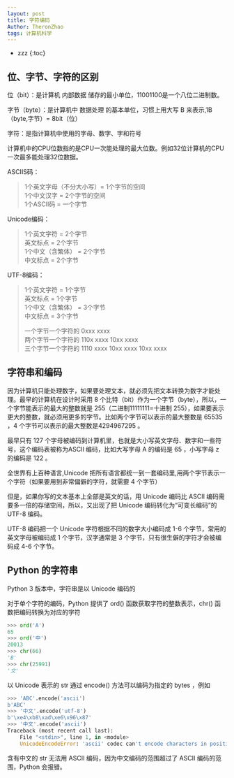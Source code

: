 ```yaml
---
layout: post
title: 字符编码
Author: TheronZhao
tags: 计算机科学
---
```

- zzz
{:toc}
## 位、字节、字符的区别

位（bit）：是计算机 内部数据 储存的最小单位，11001100是一个八位二进制数。

字节（byte）：是计算机中 数据处理 的基本单位，习惯上用大写  B  来表示,1B（byte,字节）= 8bit（位）

字符：是指计算机中使用的字母、数字、字和符号

计算机中的CPU位数指的是CPU一次能处理的最大位数。例如32位计算机的CPU一次最多能处理32位数据。

ASCIIS码： 
>1个英文字母（不分大小写）= 1个字节的空间  
>1个中文汉字 = 2个字节的空间  
>1个ASCII码 = 一个字节  

Unicode编码：

> 1个英文字符 = 2个字节  
> 英文标点  = 2个字节  
> 1个中文（含繁体） = 2个字节  
> 中文标点 = 2个字节                     

UTF-8编码：
>1个英文字符 = 1个字节  
>英文标点  = 1个字节  
>1个中文（含繁体） = 3个字节  
>中文标点 = 3个字节  
>
>一个字节一个字符的 0xxx xxxx  
>两个字节一个字符的 110x xxxx 10xx xxxx  
>三个字节一个字符的 1110 xxxx 10xx xxxx 10xx xxxx  

## 字符串和编码

因为计算机只能处理数字，如果要处理文本，就必须先把文本转换为数字才能处理。最早的计算机在设计时采用 8 个比特（bit）作为一个字节（byte），所以，一个字节能表示的最大的整数就是 255（二进制11111111=十进制 255），如果要表示更大的整数，就必须用更多的字节。比如两个字节可以表示的最大整数是 65535 ，4 个字节可以表示的最大整数是4294967295 。

最早只有 127 个字母被编码到计算机里，也就是大小写英文字母、数字和一些符号，这个编码表被称为ASCII 编码，比如大写字母 A 的编码是 65 ，小写字母 z 的编码是 122 。

全世界有上百种语言,Unicode 把所有语言都统一到一套编码里,用两个字节表示一个字符（如果要用到非常偏僻的字符，就需要 4 个字节）

但是，如果你写的文本基本上全部是英文的话，用 Unicode 编码比 ASCII 编码需要多一倍的存储空间，所以，又出现了把 Unicode 编码转化为“可变长编码”的 UTF-8 编码。

UTF-8 编码把一个 Unicode 字符根据不同的数字大小编码成 1-6 个字节，常用的英文字母被编码成 1 个字节，汉字通常是 3 个字节，只有很生僻的字符才会被编码成 4-6 个字节。

## Python  的字符串

Python 3 版本中，字符串是以 Unicode 编码的

对于单个字符的编码，Python 提供了 ord() 函数获取字符的整数表示，chr() 函数把编码转换为对应的字符

```python
>>> ord('A')
65
>>> ord('中')
20013
>>> chr(66)
'B'
>>> chr(25991)
'文'
```

以 Unicode 表示的 str 通过 encode() 方法可以编码为指定的 bytes ，例如

```python
>>> 'ABC'.encode('ascii')
b'ABC'
>>> '中文'.encode('utf-8')
b'\xe4\xb8\xad\xe6\x96\x87'
>>> '中文'.encode('ascii')
Traceback (most recent call last):
    File "<stdin>", line 1, in <module>
    UnicodeEncodeError: 'ascii' codec can't encode characters in position 0-1:ordinal not in range(128)
```

含有中文的 str 无法用 ASCII 编码，因为中文编码的范围超过了 ASCII 编码的范围，Python 会报错。
